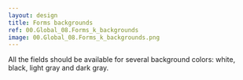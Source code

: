 ```yaml
---
layout: design
title: Forms backgrounds
ref: 00.Global_08.Forms_k_backgrounds
image: 00.Global_08.Forms_k_backgrounds.png
---
```


All the fields should be available for several background colors: white, black, light gray and dark gray.

